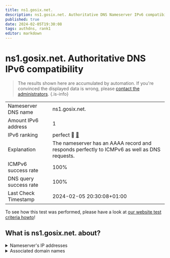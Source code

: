 ```yaml
---
title: ns1.gosix.net.
description: ns1.gosix.net. Authoritative DNS Nameserver IPv6 compatibility
published: true
date: 2024-02-05T19:30:08
tags: authdns, rank1
editor: markdown
---
```


# ns1.gosix.net. Authoritative DNS IPv6 compatibility

> The results shown here are accumulated by automation. If you're convinced the displayed data is wrong, please [contact the administrators](/howto/chat). 
{.is-info}




|   |   |
| - | - |
| Nameserver DNS name | ns1.gosix.net.
| Amount IPv6 address | 1
| IPv6 ranking | perfect :1st_place_medal: [🔗](/howto/ranking) |
| Explanation | The nameserver has an AAAA record and responds perfectly to ICMPv6 as well as DNS requests. |
| ICMPv6 success rate | 100%|
| DNS query success rate | 100% |
| Last Check Timestamp | 2024-02-05 20:30:08+01:00 |

To see how this test was performed, please have a look at [our website test criteria howto](/howto/testcriteria/authdns)!


## What is ns1.gosix.net. about?




<details>
<summary>Nameserver's IP addresses</summary>

2001:4dd0:28d4:5000::14

</details>



<details>
<summary>Associated domain names</summary>

playanoedu.com

libcom.de

wiki.junicast.de

</details>
